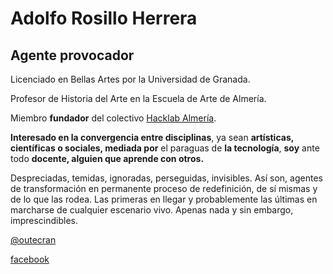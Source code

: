 # Adolfo Rosillo Herrera

## Agente provocador

Licenciado en Bellas Artes por la Universidad de Granada.  

Profesor de Historia del Arte en la Escuela de Arte de Almería.  

Miembro **fundador** del colectivo [Hacklab Almería](http://hacklabalmeria.net/).  

**Interesado en la convergencia entre disciplinas**, ya sean **artísticas, científicas o sociales, mediada por** el paraguas de **la tecnología**, **soy** ante todo **docente, alguien que aprende con otros.**  

Despreciadas, temidas, ignoradas, perseguidas, invisibles. Así son, agentes de transformación en permanente proceso de redefinición, de sí mismas y de lo que las rodea. Las primeras en llegar y probablemente las últimas en marcharse de cualquier escenario vivo. Apenas nada y sin embargo, imprescindibles.  

[@outecran](https://twitter.com/outecran)  
  
[facebook](https://www.facebook.com/adolfo.rosillo)  
